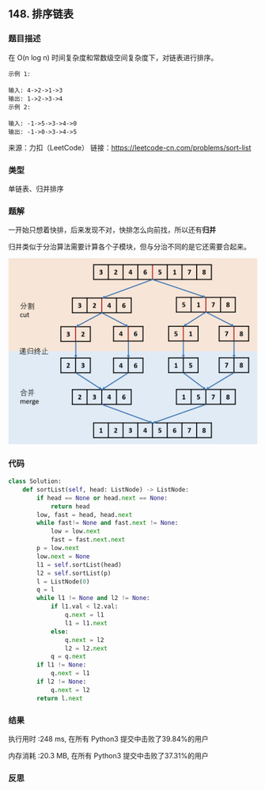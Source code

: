 ## 148. 排序链表



### 题目描述

在 O(n log n) 时间复杂度和常数级空间复杂度下，对链表进行排序。

```
示例 1:

输入: 4->2->1->3
输出: 1->2->3->4
示例 2:

输入: -1->5->3->4->0
输出: -1->0->3->4->5

```

来源：力扣（LeetCode）
链接：https://leetcode-cn.com/problems/sort-list

### 类型

单链表、归并排序



### 题解

一开始只想着快排，后来发现不对，快排怎么向前找，所以还有**归并**

归并类似于分治算法需要计算各个子模块，但与分治不同的是它还需要合起来。

<img src="../images/32.png" style="zoom:50%;" />

### 代码

```python
class Solution:
    def sortList(self, head: ListNode) -> ListNode:
    	if head == None or head.next == None:
    		return head
    	low, fast = head, head.next
    	while fast!= None and fast.next != None:
    		low = low.next
    		fast = fast.next.next
    	p = low.next
    	low.next = None
    	l1 = self.sortList(head)
    	l2 = self.sortList(p)
    	l = ListNode(0)
    	q = l
    	while l1 != None and l2 != None:
    		if l1.val < l2.val:
    			q.next = l1
    			l1 = l1.next
    		else:
    			q.next = l2
    			l2 = l2.next
    		q = q.next
    	if l1 != None:
    		q.next = l1
    	if l2 != None:
    		q.next = l2
    	return l.next
```



### 结果

执行用时 :248 ms, 在所有 Python3 提交中击败了39.84%的用户

内存消耗 :20.3 MB, 在所有 Python3 提交中击败了37.31%的用户



### 反思

